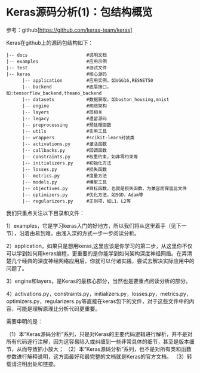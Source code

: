 
# Keras源码分析(1)：包结构概览

参考：github[https://github.com/keras-team/keras]

Keras在github上的源码包结构如下：
```
|-- docs                      #说明文档
|-- examples                  #应用示例
|-- test                      #测试文件
|-- keras                     #核心源码
      |-- application         #应用实例，如VGG16,RESNET50
      |-- backend             #底层接口，如:tensorflow_backend,theano_backend
      |-- datasets            #数据获取，如boston_housing,mnist
      |-- engine              #网络架构
      |-- layers              #层相关
      |-- legacy              #遗留源码
      |-- preprocessing       #预处理函数
      |-- utils               #实用工具
      |-- wrappers            #scikit-learn封装类
      |-- activations.py      #激活函数
      |-- callbacks.py        #回调函数
      |-- constraints.py      #权重约束，如非零约束等
      |-- initializers.py     #初始化方法
      |-- losses.py           #损失函数
      |-- metrics.py          #度量方法
      |-- models.py           #模型工具
      |-- objectives.py       #目标函数，也就是损失函数，为兼容而保留此文件
      |-- optimizers.py       #优化方法，如SGD，Adam等
      |-- regularizers.py     #正则项，如L1，L2等
```
我们只重点关注以下目录和文件：

1）examples，它是学习keras入门的好地方，所以我们将从这里着手（见下一节），沿着由易到难，由浅入深的方式一步一步阅读分析。

2）application，如果只是想用keras,这里应该是你学习的第二步，从这里你不仅可以学到如何用keras编程，更重要的是你能学到如何架构深度神经网络。在弄清楚几个经典的深度神经网络应用后，你就可以付诸实践，尝试去解决实际应用中的问题了。

3）engine和layers，是Keras的最核心部分，当然也是要重点阅读分析的部分。

4）activations.py，constraints.py，initializers.py，losses.py，metrics.py，optimizers.py，regularizers.py等直接在keras包下的文件，对于这些文件中的内容，可能是理解原理比分析代码更重要。


需要申明的是：

（1）本“Keras源码分析”系列，只是对Keras的主要代码逻辑进行解析，并不是对所有代码逐行注解，因为这容易陷入或纠缠到一些非常具体的细节，甚至是版本细节，从而导致抓小放大；
（2）本“Keras源码分析”系列，也不是对所有类和函数参数进行解释说明，这方面最好和最完整的文档就是Keras的官方文档。
（3）转载请注明出处和链接。
